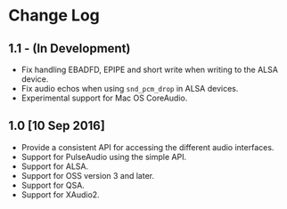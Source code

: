 # Change Log

## 1.1 - (In Development)

*  Fix handling EBADFD, EPIPE and short write when writing to the ALSA device.
*  Fix audio echos when using `snd_pcm_drop` in ALSA devices.
*  Experimental support for Mac OS CoreAudio.

## 1.0 \[10 Sep 2016\]

*  Provide a consistent API for accessing the different audio interfaces.
*  Support for PulseAudio using the simple API.
*  Support for ALSA.
*  Support for OSS version 3 and later.
*  Support for QSA.
*  Support for XAudio2.
